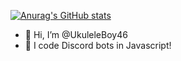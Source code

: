[![Anurag's GitHub stats](https://github-readme-stats.vercel.app/api?username=anuraghazra)](https://github.com/anuraghazra/github-readme-stats)
- 👋 Hi, I’m @UkuleleBoy46
- 👀 I code Discord bots in Javascript!

<!---
UkuleleBoy46/UkuleleBoy46 is a ✨ special ✨ repository because its `README.md` (this file) appears on your GitHub profile.
You can click the Preview link to take a look at your changes.
--->
